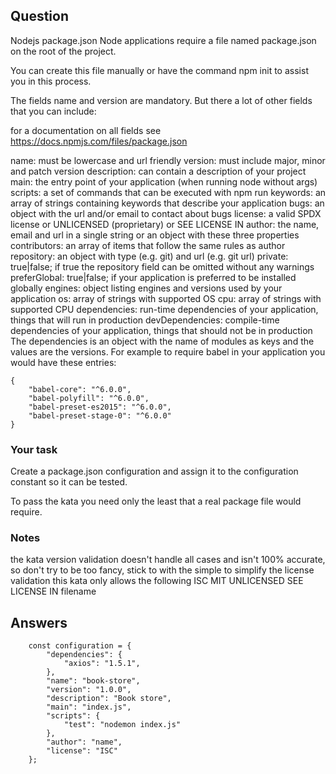 ## Question

Nodejs package.json
Node applications require a file named package.json on the root of the project.

You can create this file manually or have the command npm init to assist you in this process.

The fields name and version are mandatory. But there a lot of other fields that you can include:

for a documentation on all fields see https://docs.npmjs.com/files/package.json

name: must be lowercase and url friendly
version: must include major, minor and patch version
description: can contain a description of your project
main: the entry point of your application (when running node without args)
scripts: a set of commands that can be executed with npm run <cmd>
keywords: an array of strings containing keywords that describe your application
bugs: an object with the url and/or email to contact about bugs
license: a valid SPDX license or UNLICENSED (proprietary) or SEE LICENSE IN <filename>
author: the name, email and url in a single string or an object with these three properties
contributors: an array of items that follow the same rules as author
repository: an object with type (e.g. git) and url (e.g. git url)
private: true|false; if true the repository field can be omitted without any warnings
preferGlobal: true|false; if your application is preferred to be installed globally
engines: object listing engines and versions used by your application
os: array of strings with supported OS
cpu: array of strings with supported CPU
dependencies: run-time dependencies of your application, things that will run in production
devDependencies: compile-time dependencies of your application, things that should not be in production
The dependencies is an object with the name of modules as keys and the values are the versions. For example to require babel in your application you would have these entries:

    {
        "babel-core": "^6.0.0",
        "babel-polyfill": "^6.0.0",
        "babel-preset-es2015": "^6.0.0",
        "babel-preset-stage-0": "^6.0.0"
    }


### Your task
Create a package.json configuration and assign it to the configuration constant so it can be tested.

To pass the kata you need only the least that a real package file would require.

### Notes
the kata version validation doesn't handle all cases and isn't 100% accurate, so don't try to be too fancy, stick to with the simple
to simplify the license validation this kata only allows the following
ISC
MIT
UNLICENSED
SEE LICENSE IN filename

## Answers

        const configuration = {
            "dependencies": {
                "axios": "1.5.1",    
            },
            "name": "book-store",
            "version": "1.0.0",
            "description": "Book store",
            "main": "index.js",
            "scripts": {
                "test": "nodemon index.js"
            },
            "author": "name",
            "license": "ISC"
        };